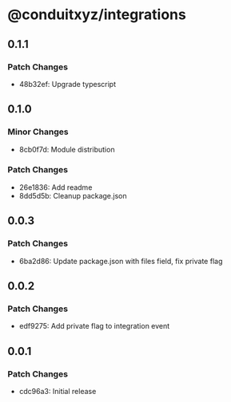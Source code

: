 # @conduitxyz/integrations

## 0.1.1

### Patch Changes

- 48b32ef: Upgrade typescript

## 0.1.0

### Minor Changes

- 8cb0f7d: Module distribution

### Patch Changes

- 26e1836: Add readme
- 8dd5d5b: Cleanup package.json

## 0.0.3

### Patch Changes

- 6ba2d86: Update package.json with files field, fix private flag

## 0.0.2

### Patch Changes

- edf9275: Add private flag to integration event

## 0.0.1

### Patch Changes

- cdc96a3: Initial release

